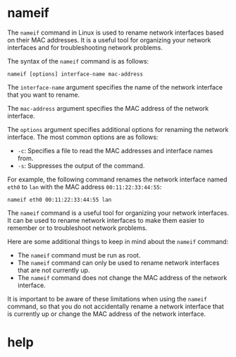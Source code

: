 # nameif

The `nameif` command in Linux is used to rename network interfaces based on their MAC addresses. It is a useful tool for organizing your network interfaces and for troubleshooting network problems.

The syntax of the `nameif` command is as follows:

```
nameif [options] interface-name mac-address
```

The `interface-name` argument specifies the name of the network interface that you want to rename.

The `mac-address` argument specifies the MAC address of the network interface.

The `options` argument specifies additional options for renaming the network interface. The most common options are as follows:

* `-c`: Specifies a file to read the MAC addresses and interface names from.
* `-s`: Suppresses the output of the command.

For example, the following command renames the network interface named `eth0` to `lan` with the MAC address `00:11:22:33:44:55`:

```
nameif eth0 00:11:22:33:44:55 lan
```

The `nameif` command is a useful tool for organizing your network interfaces. It can be used to rename network interfaces to make them easier to remember or to troubleshoot network problems.

Here are some additional things to keep in mind about the `nameif` command:

* The `nameif` command must be run as root.
* The `nameif` command can only be used to rename network interfaces that are not currently up.
* The `nameif` command does not change the MAC address of the network interface.

It is important to be aware of these limitations when using the `nameif` command, so that you do not accidentally rename a network interface that is currently up or change the MAC address of the network interface.




# help 

```

```

